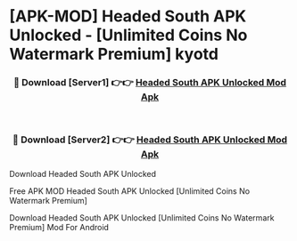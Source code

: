 # [APK-MOD] Headed South APK Unlocked - [Unlimited Coins No Watermark Premium] kyotd



<div align="center">
<h3>🔴 Download [Server1] 👉👉 <a href="https://momento.my/?title=Headed_South_APK_Unlocked">Headed South APK Unlocked Mod Apk</a></h3><br>

<h3>🔴 Download [Server2] 👉👉 <a href="https://momento.my/?title=Headed_South_APK_Unlocked">Headed South APK Unlocked Mod Apk</a></h3>
</div>



Download Headed South APK Unlocked 

Free APK MOD Headed South APK Unlocked [Unlimited Coins No Watermark Premium]

Download Headed South APK Unlocked [Unlimited Coins No Watermark Premium] Mod For Android
